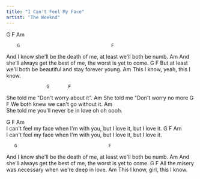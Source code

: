 ```yaml
---
title: "I Can't Feel My Face"
artist: "The Weeknd"
---
```


G F Am

        G                                  F
And I know she'll be the death of me, at least we'll both be numb.
             Am
And she'll always get the best of me, the worst is yet to come.
         G                                 F
But at least we'll both be beautiful and stay forever young.
        Am
This I know, yeah, this I know.

                   G       F    
She told me "Don't worry about it”.
                    Am
She told me "Don't worry no more
                G         F
We both knew we can't go without it.
                   Am                   
She told me you'll never be in love oh oh oooh.

G                                    F        Am   
I can't feel my face when I'm with you, but I love it, but I love it.
G                                    F        Am   
I can't feel my face when I'm with you, but I love it, but I love it.

       G                                  F
And I know she'll be the death of me, at least we'll both be numb.
            Am
And she'll always get the best of me, the worst is yet to come.
         G                     F
All the misery was necessary when we're deep in love.
       Am
This I know, girl, this I know.



